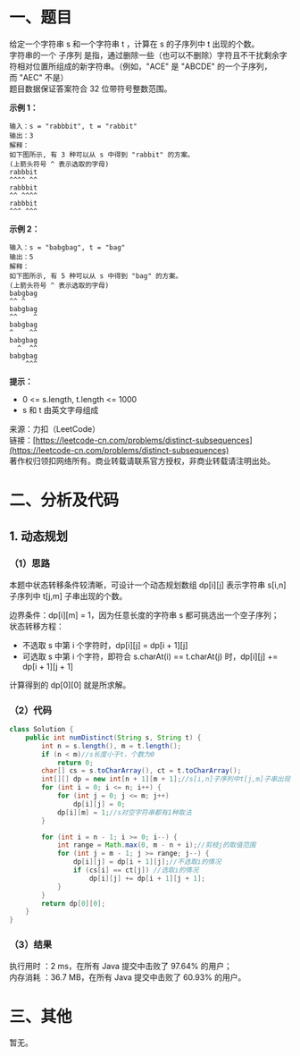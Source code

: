 # 一、题目
给定一个字符串 s 和一个字符串 t ，计算在 s 的子序列中 t 出现的个数。      
字符串的一个 子序列 是指，通过删除一些（也可以不删除）字符且不干扰剩余字符相对位置所组成的新字符串。（例如，"ACE" 是 "ABCDE" 的一个子序列，而 "AEC" 不是）      
题目数据保证答案符合 32 位带符号整数范围。     
    
**示例 1：**     
```
输入：s = "rabbbit", t = "rabbit"
输出：3
解释：
如下图所示, 有 3 种可以从 s 中得到 "rabbit" 的方案。
(上箭头符号 ^ 表示选取的字母)
rabbbit
^^^^ ^^
rabbbit
^^ ^^^^
rabbbit
^^^ ^^^
```
**示例 2：**
```
输入：s = "babgbag", t = "bag"
输出：5
解释：
如下图所示, 有 5 种可以从 s 中得到 "bag" 的方案。 
(上箭头符号 ^ 表示选取的字母)
babgbag
^^ ^
babgbag
^^    ^
babgbag
^    ^^
babgbag
  ^  ^^
babgbag
    ^^^
```
**提示：**     
- 0 <= s.length, t.length <= 1000
- s 和 t 由英文字母组成
     
来源：力扣（LeetCode）     
链接：[https://leetcode-cn.com/problems/distinct-subsequences](https://leetcode-cn.com/problems/distinct-subsequences)      
著作权归领扣网络所有。商业转载请联系官方授权，非商业转载请注明出处。    
# 二、分析及代码    
## 1. 动态规划
### （1）思路
本题中状态转移条件较清晰，可设计一个动态规划数组 dp[i][j] 表示字符串 s[i,n] 子序列中 t[j,m] 子串出现的个数。     
       
边界条件：dp[i][m] = 1，因为任意长度的字符串 s 都可挑选出一个空子序列；      
状态转移方程：      
- 不选取 s 中第 i 个字符时，dp[i][j] = dp[i + 1][j]
- 可选取 s 中第 i 个字符，即符合 s.charAt(i) == t.charAt(j) 时，dp[i][j] += dp[i + 1][j + 1]
       
计算得到的 dp[0][0] 就是所求解。       
### （2）代码
```java
class Solution {
    public int numDistinct(String s, String t) {
        int n = s.length(), m = t.length();
        if (n < m)//s长度小于t，个数为0
            return 0;
        char[] cs = s.toCharArray(), ct = t.toCharArray();
        int[][] dp = new int[n + 1][m + 1];//s[i,n]子序列中t[j,m]子串出现的个数
        for (int i = 0; i <= n; i++) {
            for (int j = 0; j <= m; j++)
                dp[i][j] = 0;
            dp[i][m] = 1;//s对空字符串都有1种取法
        }

        for (int i = n - 1; i >= 0; i--) {
            int range = Math.max(0, m - n + i);//剪枝j的取值范围
            for (int j = m - 1; j >= range; j--) {
                dp[i][j] = dp[i + 1][j];//不选取i的情况
                if (cs[i] == ct[j]) //选取i的情况
                    dp[i][j] += dp[i + 1][j + 1];
            }
        }
        return dp[0][0];
    }
}
```
### （3）结果
执行用时 ：2 ms，在所有 Java 提交中击败了 97.64% 的用户；    
内存消耗 ：36.7 MB，在所有 Java 提交中击败了 60.93% 的用户。      
# 三、其他
暂无。  
